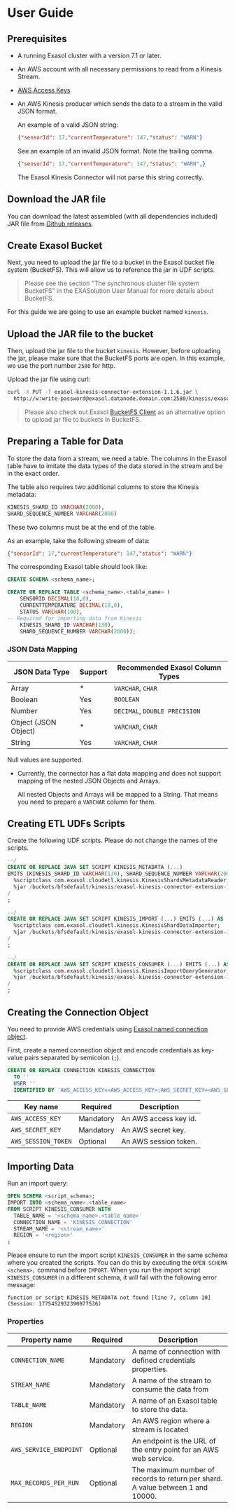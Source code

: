# User Guide

## Prerequisites

* A running Exasol cluster with a version 7.1 or later.
* An AWS account with all necessary permissions to read from a Kinesis Stream.
* [AWS Access Keys][aws-credentials]
* An AWS Kinesis producer which sends the data to a stream in the valid JSON format.
  
  An example of a valid JSON string:

  ```json
  {"sensorId": 17,"currentTemperature": 147,"status": "WARN"}
  ```

  See an example of an invalid JSON format. Note the trailing comma.

  ```json
  {"sensorId": 17,"currentTemperature": 147,"status": "WARN",}
  ```

  The Exasol Kinesis Connector will not parse this string correctly.

## Download the JAR file

You can download the latest assembled (with all dependencies included) JAR file
from [Github releases][jars].

## Create Exasol Bucket

Next, you need to upload the jar file to a bucket in the Exasol bucket file
system (BucketFS). This will allow us to reference the jar in UDF scripts.

> Please see the section "The synchronous cluster file system BucketFS"
> in the EXASolution User Manual for more details about BucketFS.

For this guide we are going to use an example bucket named `kinesis`.

## Upload the JAR file to the bucket

Then, upload the jar file to the bucket `kinesis`. However, before uploading the
jar, please make sure that the BucketFS ports are open. In this example, we use
the port number `2580` for http.

Upload the jar file using curl:

```bash
curl -X PUT -T exasol-kinesis-connector-extension-1.1.6.jar \
  http://w:write-password@exasol.datanode.domain.com:2580/kinesis/exasol-kinesis-connector-extension-1.1.6.jar
```

> Please also check out Exasol [BucketFS Client][bucketfs-client] as an
> alternative option to upload jar file to buckets in BucketFS.

## Preparing a Table for Data

To store the data from a stream, we need a table.
The columns in the Exasol table have to imitate the data types of the data stored in the stream and be in the exact order.

The table also requires two additional columns to store the Kinesis metadata:

```sql
KINESIS_SHARD_ID VARCHAR(2000),
SHARD_SEQUENCE_NUMBER VARCHAR(2000)
```

These two columns must be at the end of the table.

As an example, take the following stream of data:

```json
{"sensorId": 17,"currentTemperature": 147,"status": "WARN"}
```

The  corresponding Exasol table should look like:

```sql
CREATE SCHEMA <schema_name>;

CREATE OR REPLACE TABLE <schema_name>.<table_name> (
    SENSORID DECIMAL(18,0),
    CURRENTTEMPERATURE DECIMAL(18,0),
    STATUS VARCHAR(100),
-- Required for importing data from Kinesis
    KINESIS_SHARD_ID VARCHAR(130),
    SHARD_SEQUENCE_NUMBER VARCHAR(2000));
```

### JSON Data Mapping

| JSON Data Type       | Support | Recommended Exasol Column Types     |
|----------------------|---------|-------------------------------------|
| Array                | *       | `VARCHAR`, `CHAR`                   |
| Boolean              | Yes     | `BOOLEAN`                           |
| Number               | Yes     | `DECIMAL`, `DOUBLE PRECISION`       |
| Object (JSON Object) | *       | `VARCHAR`, `CHAR`                   |
| String               | Yes     | `VARCHAR`, `CHAR`                   |

Null values are supported.

* Currently, the connector has a flat data mapping and does not support mapping of the nested JSON Objects and Arrays.

  All nested Objects and Arrays will be mapped to a String. That means you need to prepare a `VARCHAR` column for them.

## Creating ETL UDFs Scripts

Create the following UDF scripts. Please do not change the names of the scripts.

```sql
--/
CREATE OR REPLACE JAVA SET SCRIPT KINESIS_METADATA (...)
EMITS (KINESIS_SHARD_ID VARCHAR(130), SHARD_SEQUENCE_NUMBER VARCHAR(2000)) AS
  %scriptclass com.exasol.cloudetl.kinesis.KinesisShardsMetadataReader;
  %jar /buckets/bfsdefault/kinesis/exasol-kinesis-connector-extension-1.1.6.jar;
/
;

--/
CREATE OR REPLACE JAVA SET SCRIPT KINESIS_IMPORT (...) EMITS (...) AS
  %scriptclass com.exasol.cloudetl.kinesis.KinesisShardDataImporter;
  %jar /buckets/bfsdefault/kinesis/exasol-kinesis-connector-extension-1.1.6.jar;
/
;

--/
CREATE OR REPLACE JAVA SET SCRIPT KINESIS_CONSUMER (...) EMITS (...) AS
  %scriptclass com.exasol.cloudetl.kinesis.KinesisImportQueryGenerator;
  %jar /buckets/bfsdefault/kinesis/exasol-kinesis-connector-extension-1.1.6.jar;
/
;
```

## Creating the Connection Object

You need to provide AWS credentials using [Exasol named connection object][exa-connection].

First, create a named connection object and encode credentials as key-value pairs separated by semicolon (`;`).

```sql
CREATE OR REPLACE CONNECTION KINESIS_CONNECTION
  TO ''
  USER ''
  IDENTIFIED BY 'AWS_ACCESS_KEY=<AWS_ACCESS_KEY>;AWS_SECRET_KEY=<AWS_SECRET_KEY>;AWS_SESSION_TOKEN=<AWS_SESSION_TOKEN>';
```

| Key name            | Required  | Description           |
|---------------------|-----------|-----------------------|
| `AWS_ACCESS_KEY`    | Mandatory | An AWS access key id. |
| `AWS_SECRET_KEY`    | Mandatory | An AWS secret key.    |
| `AWS_SESSION_TOKEN` | Optional  | An AWS session token. |

## Importing Data

Run an import query:

```sql
OPEN SCHEMA <script_schema>;
IMPORT INTO <schema_name>.<table_name>
FROM SCRIPT KINESIS_CONSUMER WITH
  TABLE_NAME = '<schema_name>.<table_name>'
  CONNECTION_NAME = 'KINESIS_CONNECTION'
  STREAM_NAME = '<stream_name>'
  REGION = '<region>'
;
```

Please ensure to run the import script `KINESIS_CONSUMER` in the same schema where you created the scripts. You can do this by executing the `OPEN SCHEMA <schema>;` command before `IMPORT`. When you run the import script `KINESIS_CONSUMER` in a different schema, it will fail with the following error message:

```
function or script KINESIS_METADATA not found [line 7, column 10] (Session: 1775452932390977536)
```

### Properties

| Property name          | Required  | Description                                                                     |
|------------------------|-----------|---------------------------------------------------------------------------------|
| `CONNECTION_NAME`      | Mandatory | A name of connection with defined credentials properties.                       |
| `STREAM_NAME`          | Mandatory | A name of the stream to consume the data from                                   |
| `TABLE_NAME`           | Mandatory | A name of an Exasol table to store the data.                                    |
| `REGION`               | Mandatory | An AWS region where a stream is located                                         |
| `AWS_SERVICE_ENDPOINT` | Optional  | An endpoint is the URL of the entry point for an AWS web service.               |
| `MAX_RECORDS_PER_RUN`  | Optional  | The maximum number of records to return per shard. A value between 1 and 10000. |

[aws-credentials]: https://docs.aws.amazon.com/general/latest/gr/aws-sec-cred-types.html
[exa-connection]: https://docs.exasol.com/sql/create_connection.htm
[jars]: https://github.com/exasol/kinesis-connector-extension/releases
[bucketfs-client]: https://github.com/exasol/bucketfs-client/

